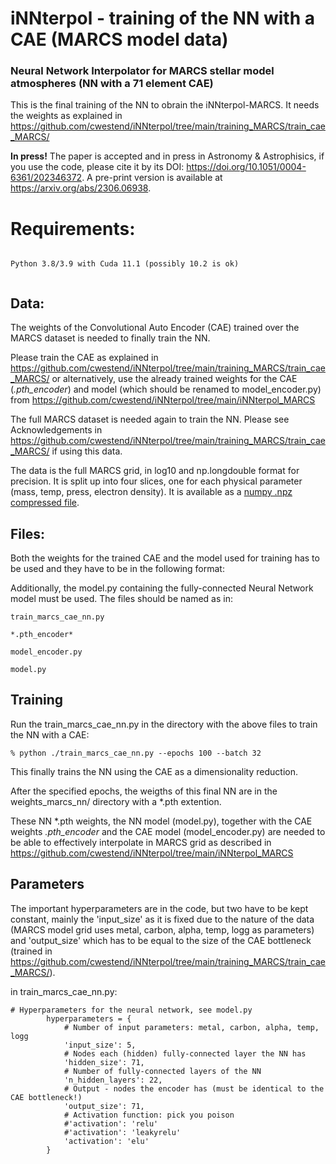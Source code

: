# iNNterpol - training of the NN with a CAE (MARCS model data)
### Neural Network Interpolator for MARCS stellar model atmospheres (NN with a 71 element CAE)

This is the final training of the NN to obrain the iNNterpol-MARCS. It needs the weights as explained in 
https://github.com/cwestend/iNNterpol/tree/main/training_MARCS/train_cae_MARCS/

**In press!** The paper is accepted and in press in Astronomy & Astrophisics, if you use the code, please cite it by its DOI: https://doi.org/10.1051/0004-6361/202346372. A pre-print version is available at https://arxiv.org/abs/2306.06938.

# Requirements:


```

Python 3.8/3.9 with Cuda 11.1 (possibly 10.2 is ok)


```
## Data:

The weights of the Convolutional Auto Encoder (CAE) trained over the MARCS dataset is needed to finally train the NN. 

Please train the CAE as explained in https://github.com/cwestend/iNNterpol/tree/main/training_MARCS/train_cae_MARCS/ or alternatively, 
use the already trained weights for the CAE (*.pth_encoder*) and model (which should be renamed to model_encoder.py)
from https://github.com/cwestend/iNNterpol/tree/main/iNNterpol_MARCS

The full MARCS dataset is needed again to train the NN. Please see Acknowledgements in https://github.com/cwestend/iNNterpol/tree/main/training_MARCS/train_cae_MARCS/ if using this data.

The data is the full MARCS grid, in log10 and np.longdouble format for precision. It is split up into four slices, one
for each physical parameter (mass, temp, press, electron density). It is available as a
[numpy .npz compressed file](https://cloud.iac.es/index.php/s/joottHbXarQDALs). 

## Files:

Both the weights for the trained CAE and the model used for training has to be used and they have to be in the following format:

Additionally, the model.py containing the fully-connected Neural Network model must be used. The files should be named as in: 

```
train_marcs_cae_nn.py 

*.pth_encoder*

model_encoder.py

model.py

```

## Training

Run the train_marcs_cae_nn.py in the directory with the above files to train the NN with a CAE:

```
% python ./train_marcs_cae_nn.py --epochs 100 --batch 32

```

This finally trains the NN using the CAE as a dimensionality reduction.

After the specified epochs, the weigths of this final NN are in the weights_marcs_nn/ directory
with a *.pth extention.

These NN *.pth weights, the NN model (model.py), together with the CAE weights *.pth_encoder* and the CAE model (model_encoder.py)
are needed to be able to effectively interpolate in MARCS grid as described in https://github.com/cwestend/iNNterpol/tree/main/iNNterpol_MARCS

## Parameters

The important hyperparameters are in the code, but two have to be kept constant, mainly the 'input_size' as it is fixed due 
to the nature of the data (MARCS model grid uses metal, carbon, alpha, temp, logg as parameters) and 'output_size' which
has to be equal to the size of the CAE bottleneck (trained in https://github.com/cwestend/iNNterpol/tree/main/training_MARCS/train_cae_MARCS/).

in train_marcs_cae_nn.py:

```
# Hyperparameters for the neural network, see model.py
        hyperparameters = {
            # Number of input parameters: metal, carbon, alpha, temp, logg
            'input_size': 5,
            # Nodes each (hidden) fully-connected layer the NN has
            'hidden_size': 71,
            # Number of fully-connected layers of the NN
            'n_hidden_layers': 22,
            # Output - nodes the encoder has (must be identical to the CAE bottleneck!)
            'output_size': 71,
            # Activation function: pick you poison
            #'activation': 'relu'
            #'activation': 'leakyrelu'
            'activation': 'elu'
        }
```
